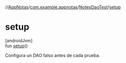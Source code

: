 //[AppNotas](../../../index.md)/[com.example.appnotas](../index.md)/[NotesDaoTest](index.md)/[setup](setup.md)

# setup

[androidJvm]\
fun [setup](setup.md)()

Configura un DAO falso antes de cada prueba.
